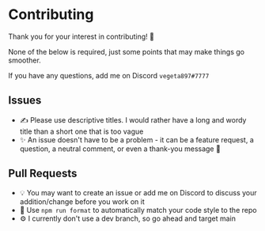 # Contributing

Thank you for your interest in contributing! 💙

None of the below is required, just some points that may make things go smoother.

If you have any questions, add me on Discord `vegeta897#7777`

## Issues

- ✍ Please use descriptive titles. I would rather have a long and wordy title than a short one that is too vague
- ✨ An issue doesn't have to be a problem - it can be a feature request, a question, a neutral comment, or even a thank-you message 💙

## Pull Requests

- 💡 You may want to create an issue or add me on Discord to discuss your addition/change before you work on it
- 💅 Use `npm run format` to automatically match your code style to the repo
- ⚙ I currently don't use a dev branch, so go ahead and target main
